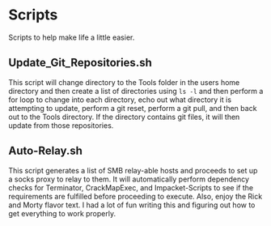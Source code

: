 # Scripts
Scripts to help make life a little easier.

## Update_Git_Repositories.sh
This script will change directory to the Tools folder in the users home directory and then create a list of directories using `ls -l` and then perform a for loop to change into each directory, echo out what directory it is attempting to update, perform a git reset, perform a git pull, and then back out to the Tools directory. If the directory contains git files, it will then update from those repositories.

## Auto-Relay.sh
This script generates a list of SMB relay-able hosts and proceeds to set up a socks proxy to relay to them. It will automatically perform dependency checks for Terminator, CrackMapExec, and Impacket-Scripts to see if the requirements are fulfilled before proceeding to execute. Also, enjoy the Rick and Morty flavor text. I had a lot of fun writing this and figuring out how to get everything to work properly.